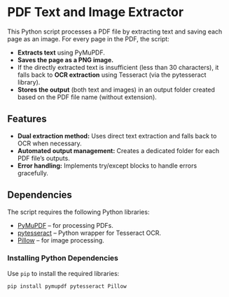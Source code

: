 # PDF Text and Image Extractor

This Python script processes a PDF file by extracting text and saving each page as an image. For every page in the PDF, the script:

- **Extracts text** using PyMuPDF.
- **Saves the page as a PNG image.**
- If the directly extracted text is insufficient (less than 30 characters), it falls back to **OCR extraction** using Tesseract (via the pytesseract library).
- **Stores the output** (both text and images) in an output folder created based on the PDF file name (without extension).

## Features

- **Dual extraction method:** Uses direct text extraction and falls back to OCR when necessary.
- **Automated output management:** Creates a dedicated folder for each PDF file’s outputs.
- **Error handling:** Implements try/except blocks to handle errors gracefully.

## Dependencies

The script requires the following Python libraries:

- [PyMuPDF](https://pymupdf.readthedocs.io/en/latest/) – for processing PDFs.
- [pytesseract](https://pypi.org/project/pytesseract/) – Python wrapper for Tesseract OCR.
- [Pillow](https://python-pillow.org/) – for image processing.

### Installing Python Dependencies

Use `pip` to install the required libraries:

```bash
pip install pymupdf pytesseract Pillow


